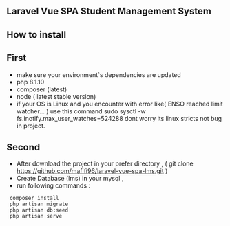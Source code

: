 
##  Laravel Vue SPA Student Management System


## How to install

## First 

- make sure your environment`s dependencies are updated 
- php 8.1.10
- composer (latest)
- node ( latest stable version)
- if your OS is Linux and you encounter with error like( ENSO reached limit watcher... )
   use this command  sudo sysctl -w fs.inotify.max_user_watches=524288 
   dont worry its linux stricts not bug in project.

## Second

- After download the project in your prefer directory , ( git clone https://github.com/mafifi96/laravel-vue-spa-lms.git )
- Create Database (lms) in your mysql ,
- run following commands :
```
 composer install
 php artisan migrate
 php artisan db:seed
 php artisan serve
```

